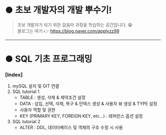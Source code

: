 # ● 초보 개발자의 개발 뿌수기!
> 초보 개발자가 되기 위한 걸음마 과정을 학습하는 공간입니다. :grin:   
> 블로그는 여기 :point_right: <https://blog.naver.com/applyzz99>
---
# ● SQL 기초 프로그래밍
### [Index]
1. mySQL 설치 및 GIT 연결
2. SQL tutorial 1
    - TABLE
	: 생성, 삭제 & 제약조건 설정
    - DATA
	: 삽입, 선택, 삭제, 복구 & 인덱스 생성 & 사용자 뷰 생성 & TYPE 설정
    - 사용자 역할 및 권한
    - KEY (PRIMARY KEY, FOREIGN KEY, etc...)
    	: 레퍼런스 옵션 설정
3. SQL tutorial 2
    - ALTER
	: DDL, 데이터베이스 및 객체의 구조 수정 시 사용